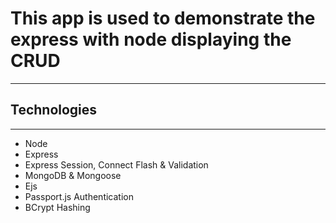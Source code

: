 # This app is used to demonstrate the express with node displaying the CRUD
***

## Technologies 
---------------------------------------------------------------------
* Node
* Express
* Express Session, Connect Flash & Validation
* MongoDB & Mongoose
* Ejs
* Passport.js Authentication
* BCrypt Hashing